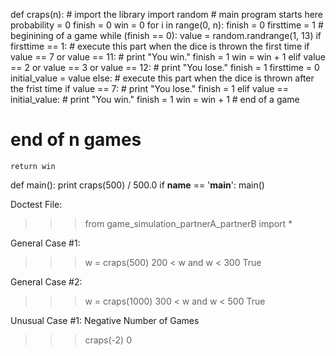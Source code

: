 def craps(n):
    # import the library
    import random
    # main program starts here
    probability = 0
    finish = 0
    win = 0
    for i in range(0, n):
        finish = 0
        firsttime = 1
        # beginining of a game
        while (finish == 0):
            value = random.randrange(1, 13)
            if firsttime == 1:
                # execute this part when the dice is thrown the first time
                 if value == 7 or value == 11:
                    # print "You win."
                    finish = 1
                    win = win + 1
                 elif value == 2 or value == 3 or value == 12:
                    # print "You lose."
                    finish = 1
                 firsttime = 0
                 initial_value = value
            else:
                # execute this part when the dice is thrown after the frist time
                if value == 7:
                    # print "You lose."
                    finish = 1
                elif value == initial_value:
                    # print "You win."
                    finish = 1
                    win = win + 1
        # end of a game
# end of n games
    return win
def main():
    print craps(500) / 500.0
if __name__ == '__main__':
    main()
    
Doctest File:
>>> from game_simulation_partnerA_partnerB import *

General Case #1:
>>> w = craps(500)
>>> 200 < w and w < 300
True

General Case #2:
>>> w = craps(1000)
>>> 300 < w and w < 500
True

Unusual Case #1: Negative Number of Games
>>> craps(-2)
0
